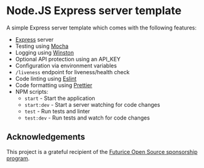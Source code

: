 # Node.JS Express server template

A simple Express server template which comes with the following features:

* [Express](https://expressjs.com/) server
* Testing using [Mocha](https://mochajs.org/)
* Logging using [Winston](https://github.com/winstonjs/winston)
* Optional API protection using an API_KEY
* Configuration via environment variables
* `/liveness` endpoint for liveness/health check
* Code linting using [Eslint](https://eslint.org/)
* Code formatting using [Prettier](https://prettier.io/)
* NPM scripts:
  * `start` - Start the application
  * `start:dev` - Start a server watching for code changes
  * `test` - Run tests and linter
  * `test:dev` - Run tests and watch for code changes

## Acknowledgements

This project is a grateful recipient of the
[Futurice Open Source sponsorship program](http://futurice.com/blog/sponsoring-free-time-open-source-activities).
